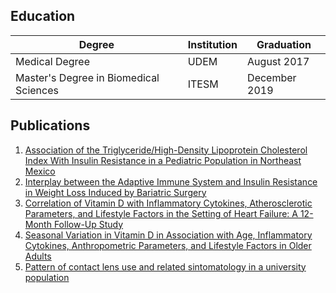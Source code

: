 ## Education

Degree | Institution | Graduation
--- | --- | ---
Medical Degree | UDEM | August 2017
Master's Degree in Biomedical Sciences | ITESM | December 2019

## Publications
1. [Association of the Triglyceride/High-Density Lipoprotein Cholesterol Index With Insulin Resistance in a Pediatric Population in Northeast Mexico](https://pubmed.ncbi.nlm.nih.gov/32552368/)
1. [Interplay between the Adaptive Immune System and Insulin Resistance in Weight Loss Induced by Bariatric Surgery](https://www.ncbi.nlm.nih.gov/pmc/articles/PMC6925764/)
1. [Correlation of Vitamin D with Inflammatory Cytokines, Atherosclerotic Parameters, and Lifestyle Factors in the Setting of Heart Failure: A 12-Month Follow-Up Study](https://www.ncbi.nlm.nih.gov/pmc/articles/PMC6887713/)
1. [Seasonal Variation in Vitamin D in Association with Age, Inflammatory Cytokines, Anthropometric Parameters, and Lifestyle Factors in Older Adults](https://www.ncbi.nlm.nih.gov/pmc/articles/PMC5618765/)
1. [Pattern of contact lens use and related sintomatology in a university population](https://www.elsevier.es/es-revista-revista-mexicana-oftalmologia-321-articulo-patron-uso-lentes-contacto-sintomatologia-S0187451916000238)
